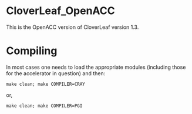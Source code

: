 # CloverLeaf_OpenACC

This is the OpenACC version of CloverLeaf version 1.3. 

# Compiling

In most cases one needs to load the appropriate modules (including those for the accelerator in question) and then:

```
make clean; make COMPILER=CRAY
```

or,

```
make clean; make COMPILER=PGI
```
